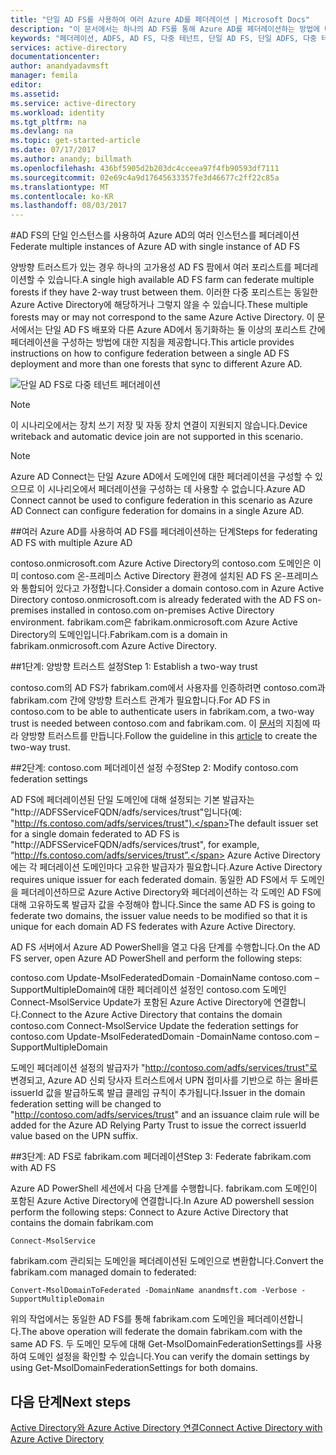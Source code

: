 ```yaml
---
title: "단일 AD FS를 사용하여 여러 Azure AD를 페더레이션 | Microsoft Docs"
description: "이 문서에서는 하나의 AD FS를 통해 Azure AD를 페더레이션하는 방법에 대해 설명합니다."
keywords: "페더레이션, ADFS, AD FS, 다중 테넌트, 단일 AD FS, 단일 ADFS, 다중 테넌트 페더레이션, 다중 포리스트 ADFS, AAD 연결, 페더레이션, 테넌트 간 페더레이션"
services: active-directory
documentationcenter: 
author: anandyadavmsft
manager: femila
editor: 
ms.assetid: 
ms.service: active-directory
ms.workload: identity
ms.tgt_pltfrm: na
ms.devlang: na
ms.topic: get-started-article
ms.date: 07/17/2017
ms.author: anandy; billmath
ms.openlocfilehash: 436bf5905d2b203dc4cceea97f4fb90593df7111
ms.sourcegitcommit: 02e69c4a9d17645633357fe3d46677c2ff22c85a
ms.translationtype: MT
ms.contentlocale: ko-KR
ms.lasthandoff: 08/03/2017
---
```

#<a name="federate-multiple-instances-of-azure-ad-with-single-instance-of-ad-fs"></a><span data-ttu-id="e628b-104">AD FS의 단일 인스턴스를 사용하여 Azure AD의 여러 인스턴스를 페더레이션</span><span class="sxs-lookup"><span data-stu-id="e628b-104">Federate multiple instances of Azure AD with single instance of AD FS</span></span>

<span data-ttu-id="e628b-105">양방향 트러스트가 있는 경우 하나의 고가용성 AD FS 팜에서 여러 포리스트를 페더레이션할 수 있습니다.</span><span class="sxs-lookup"><span data-stu-id="e628b-105">A single high available AD FS farm can federate multiple forests if they have 2-way trust between them.</span></span> <span data-ttu-id="e628b-106">이러한 다중 포리스트는 동일한 Azure Active Directory에 해당하거나 그렇지 않을 수 있습니다.</span><span class="sxs-lookup"><span data-stu-id="e628b-106">These multiple forests may or may not correspond to the same Azure Active Directory.</span></span> <span data-ttu-id="e628b-107">이 문서에서는 단일 AD FS 배포와 다른 Azure AD에서 동기화하는 둘 이상의 포리스트 간에 페더레이션을 구성하는 방법에 대한 지침을 제공합니다.</span><span class="sxs-lookup"><span data-stu-id="e628b-107">This article provides instructions on how to configure federation between a single AD FS deployment and more than one forests that sync to different Azure AD.</span></span>

![단일 AD FS로 다중 테넌트 페더레이션](media/active-directory-aadconnectfed-single-adfs-multitenant-federation/concept.png)
 
> [!NOTE]
> <span data-ttu-id="e628b-109">이 시나리오에서는 장치 쓰기 저장 및 자동 장치 연결이 지원되지 않습니다.</span><span class="sxs-lookup"><span data-stu-id="e628b-109">Device writeback and automatic device join are not supported in this scenario.</span></span>

> [!NOTE]
> <span data-ttu-id="e628b-110">Azure AD Connect는 단일 Azure AD에서 도메인에 대한 페더레이션을 구성할 수 있으므로 이 시나리오에서 페더레이션을 구성하는 데 사용할 수 없습니다.</span><span class="sxs-lookup"><span data-stu-id="e628b-110">Azure AD Connect cannot be used to configure federation in this scenario as Azure AD Connect can configure federation for domains in a single Azure AD.</span></span>

##<a name="steps-for-federating-ad-fs-with-multiple-azure-ad"></a><span data-ttu-id="e628b-111">여러 Azure AD를 사용하여 AD FS를 페더레이션하는 단계</span><span class="sxs-lookup"><span data-stu-id="e628b-111">Steps for federating AD FS with multiple Azure AD</span></span>

<span data-ttu-id="e628b-112">contoso.onmicrosoft.com Azure Active Directory의 contoso.com 도메인은 이미 contoso.com 온-프레미스 Active Directory 환경에 설치된 AD FS 온-프레미스와 통합되어 있다고 가정합니다.</span><span class="sxs-lookup"><span data-stu-id="e628b-112">Consider a domain contoso.com in Azure Active Directory contoso.onmicrosoft.com is already federated with the AD FS on-premises installed in contoso.com on-premises Active Directory environment.</span></span> <span data-ttu-id="e628b-113">fabrikam.com은 fabrikam.onmicrosoft.com Azure Active Directory의 도메인입니다.</span><span class="sxs-lookup"><span data-stu-id="e628b-113">Fabrikam.com is a domain in fabrikam.onmicrosoft.com Azure Active Directory.</span></span>

##<a name="step-1-establish-a-two-way-trust"></a><span data-ttu-id="e628b-114">1단계: 양방향 트러스트 설정</span><span class="sxs-lookup"><span data-stu-id="e628b-114">Step 1: Establish a two-way trust</span></span>
 
<span data-ttu-id="e628b-115">contoso.com의 AD FS가 fabrikam.com에서 사용자를 인증하려면 contoso.com과 fabrikam.com 간에 양방향 트러스트 관계가 필요합니다.</span><span class="sxs-lookup"><span data-stu-id="e628b-115">For AD FS in contoso.com to be able to authenticate users in fabrikam.com, a two-way trust is needed between contoso.com and fabrikam.com.</span></span> <span data-ttu-id="e628b-116">이 [문서](https://technet.microsoft.com/library/cc816590.aspx)의 지침에 따라 양방향 트러스트를 만듭니다.</span><span class="sxs-lookup"><span data-stu-id="e628b-116">Follow the guideline in this [article](https://technet.microsoft.com/library/cc816590.aspx) to create the two-way trust.</span></span>
 
##<a name="step-2-modify-contosocom-federation-settings"></a><span data-ttu-id="e628b-117">2단계: contoso.com 페더레이션 설정 수정</span><span class="sxs-lookup"><span data-stu-id="e628b-117">Step 2: Modify contoso.com federation settings</span></span> 
 
<span data-ttu-id="e628b-118">AD FS에 페더레이션된 단일 도메인에 대해 설정되는 기본 발급자는 "http://ADFSServiceFQDN/adfs/services/trust"입니다(예: "http://fs.contoso.com/adfs/services/trust").</span><span class="sxs-lookup"><span data-stu-id="e628b-118">The default issuer set for a single domain federated to AD FS is "http://ADFSServiceFQDN/adfs/services/trust", for example, “http://fs.contoso.com/adfs/services/trust”.</span></span> <span data-ttu-id="e628b-119">Azure Active Directory에는 각 페더레이션 도메인마다 고유한 발급자가 필요합니다.</span><span class="sxs-lookup"><span data-stu-id="e628b-119">Azure Active Directory requires unique issuer for each federated domain.</span></span> <span data-ttu-id="e628b-120">동일한 AD FS에서 두 도메인을 페더레이션하므로 Azure Active Directory와 페더레이션하는 각 도메인 AD FS에 대해 고유하도록 발급자 값을 수정해야 합니다.</span><span class="sxs-lookup"><span data-stu-id="e628b-120">Since the same AD FS is going to federate two domains, the issuer value needs to be modified so that it is unique for each domain AD FS federates with Azure Active Directory.</span></span> 
 
<span data-ttu-id="e628b-121">AD FS 서버에서 Azure AD PowerShell을 열고 다음 단계를 수행합니다.</span><span class="sxs-lookup"><span data-stu-id="e628b-121">On the AD FS server, open Azure AD PowerShell and perform the following steps:</span></span>
 
<span data-ttu-id="e628b-122">contoso.com Update-MsolFederatedDomain -DomainName contoso.com –SupportMultipleDomain에 대한 페더레이션 설정인 contoso.com 도메인 Connect-MsolService Update가 포함된 Azure Active Directory에 연결합니다.</span><span class="sxs-lookup"><span data-stu-id="e628b-122">Connect to the Azure Active Directory that contains the domain contoso.com Connect-MsolService Update the federation settings for contoso.com Update-MsolFederatedDomain -DomainName contoso.com –SupportMultipleDomain</span></span>
 
<span data-ttu-id="e628b-123">도메인 페더레이션 설정의 발급자가 "http://contoso.com/adfs/services/trust"로 변경되고, Azure AD 신뢰 당사자 트러스트에서 UPN 접미사를 기반으로 하는 올바른 issuerId 값을 발급하도록 발급 클레임 규칙이 추가됩니다.</span><span class="sxs-lookup"><span data-stu-id="e628b-123">Issuer in the domain federation setting will be changed to "http://contoso.com/adfs/services/trust" and an issuance claim rule will be added for the Azure AD Relying Party Trust to issue the correct issuerId value based on the UPN suffix.</span></span>
 
##<a name="step-3-federate-fabrikamcom-with-ad-fs"></a><span data-ttu-id="e628b-124">3단계: AD FS로 fabrikam.com 페더레이션</span><span class="sxs-lookup"><span data-stu-id="e628b-124">Step 3: Federate fabrikam.com with AD FS</span></span>
 
<span data-ttu-id="e628b-125">Azure AD PowerShell 세션에서 다음 단계를 수행합니다. fabrikam.com 도메인이 포함된 Azure Active Directory에 연결합니다.</span><span class="sxs-lookup"><span data-stu-id="e628b-125">In Azure AD powershell session perform the following steps: Connect to Azure Active Directory that contains the domain fabrikam.com</span></span>

    Connect-MsolService
<span data-ttu-id="e628b-126">fabrikam.com 관리되는 도메인을 페더레이션된 도메인으로 변환합니다.</span><span class="sxs-lookup"><span data-stu-id="e628b-126">Convert the fabrikam.com managed domain to federated:</span></span>

    Convert-MsolDomainToFederated -DomainName anandmsft.com -Verbose -SupportMultipleDomain
 
<span data-ttu-id="e628b-127">위의 작업에서는 동일한 AD FS를 통해 fabrikam.com 도메인을 페더레이션합니다.</span><span class="sxs-lookup"><span data-stu-id="e628b-127">The above operation will federate the domain fabrikam.com with the same AD FS.</span></span> <span data-ttu-id="e628b-128">두 도메인 모두에 대해 Get-MsolDomainFederationSettings를 사용하여 도메인 설정을 확인할 수 있습니다.</span><span class="sxs-lookup"><span data-stu-id="e628b-128">You can verify the domain settings by using Get-MsolDomainFederationSettings for both domains.</span></span>

## <a name="next-steps"></a><span data-ttu-id="e628b-129">다음 단계</span><span class="sxs-lookup"><span data-stu-id="e628b-129">Next steps</span></span>
[<span data-ttu-id="e628b-130">Active Directory와 Azure Active Directory 연결</span><span class="sxs-lookup"><span data-stu-id="e628b-130">Connect Active Directory with Azure Active Directory</span></span>](active-directory-aadconnect.md)
